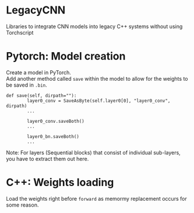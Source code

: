 # LegacyCNN

Libraries to integrate CNN models into legacy C++ systems without using Torchscript

# Pytorch: Model creation

Create a model in PyTorch. \
Add another method called `save` within the model to allow for the weights to be saved in `.bin`.

```
def save(self, dirpath=""):
        layer0_conv = SaveAsByte(self.layer0[0], "layer0_conv", dirpath)
        ...

        layer0_conv.saveBoth()
        ...

        layer0_bn.saveBoth()
        ...
```

Note: For layers (Sequential blocks) that consist of individual sub-layers, you have to extract them out here.

# C++: Weights loading

Load the weights right before `forward` as memormy replacement occurs for some reason.
